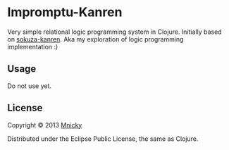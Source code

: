 # Impromptu-Kanren

Very simple relational logic programming system in Clojure. Initially based on [sokuza-kanren](http://okmij.org/ftp/Scheme/sokuza-kanren.scm).
Aka my exploration of logic programming implementation :)

## Usage

Do not use yet.

## License

Copyright © 2013 [Mnicky](http://mnicky.github.com)

Distributed under the Eclipse Public License, the same as Clojure.
